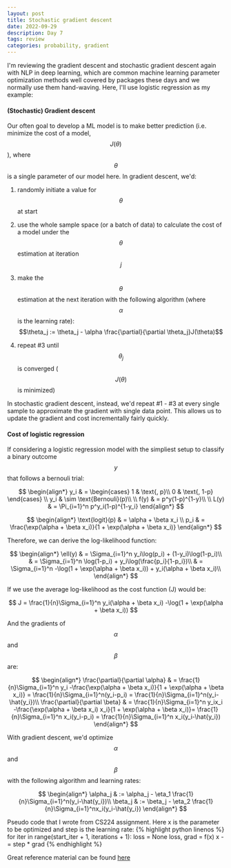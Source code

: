 ```yaml
---
layout: post
title: Stochastic gradient descent
date: 2022-09-29
description: Day 7
tags: review
categories: probability, gradient
---
```

I'm reviewing the gradient descent and stochastic gradient descent again with NLP in deep learning, which are common machine learning parameter optimization methods well covered by packages these days and we normally use them hand-waving. Here, I'll use logistic regression as my example:

#### (Stochastic) Gradient descent
Our often goal to develop a ML model is to make better prediction (i.e. minimize the cost of a model, $$J(\theta)$$), where $$\theta$$ is a single parameter of our model here. In gradient descent, we'd:
1. randomly initiate a value for $$\theta$$ at start
2. use the whole sample space (or a batch of data) to calculate the cost of a model under the $$\theta$$ estimation at iteration $$j$$
3. make the $$\theta$$ estimation at the next iteration with the following algorithm (where $$\alpha$$ is the learning rate): $$\theta_j := \theta_j - \alpha \frac{\partial}{\partial \theta_j}J(\theta)$$

4. repeat #3 until $$\theta_j$$ is converged ($$J(\theta)$$ is minimized)

In stochastic gradient descent, instead, we'd repeat #1 - #3 at every single sample to approximate the gradient with single data point. This allows us to update the gradient and cost incrementally fairly quickly.

#### Cost of logistic regression
If considering a logistic regression model with the simpliest setup to classify a binary outcome $$y$$ that follows a bernouli trial:

$$
\begin{align*}
y_i & = \begin{cases}
      1 & \text{, p}\\
      0 & \text{, 1-p}
    \end{cases} \\
y_i & \sim \text{Bernouli}(p)\\
\\
f(y) & = p^y(1-p)^{1-y}\\
\\
L(y) & = \Pi_{i=1}^n p^y_i(1-p)^{1-y_i}
\end{align*}
$$


$$
\begin{align*}
\text{logit}(p) & = \alpha + \beta x_i \\
p_i & = \frac{\exp(\alpha + \beta x_i)}{1 + \exp(\alpha + \beta x_i)}
\end{align*}
$$

Therefore, we can derive the log-likelihood function:

$$
\begin{align*}
\ell(y) & = \Sigma_{i=1}^n y_i\log(p_i) + (1-y_i)\log(1-p_i)\\
& = \Sigma_{i=1}^n \log(1-p_i) + y_i\log(\frac{p_i}{1-p_i})\\
& = \Sigma_{i=1}^n -\log(1 + \exp(\alpha + \beta x_i)) + y_i(\alpha + \beta x_i)\\
\end{align*}
$$

If we use the average log-likelihood as the cost function (J) would be:

$$
J = \frac{1}{n}\Sigma_{i=1}^n y_i(\alpha + \beta x_i) -\log(1 + \exp(\alpha + \beta x_i))
$$

And the gradients of $$\alpha$$ and $$\beta$$ are:

$$
\begin{align*}
\frac{\partial}{\partial \alpha} & = \frac{1}{n}\Sigma_{i=1}^n y_i -\frac{\exp(\alpha + \beta x_i)}{1 + \exp(\alpha + \beta x_i)} = \frac{1}{n}\Sigma_{i=1}^n(y_i-p_i) = \frac{1}{n}\Sigma_{i=1}^n(y_i-\hat{y_i})\\
\frac{\partial}{\partial \beta} & = \frac{1}{n}\Sigma_{i=1}^n y_ix_i -\frac{\exp(\alpha + \beta x_i) x_i}{1 + \exp(\alpha + \beta x_i)}= \frac{1}{n}\Sigma_{i=1}^n x_i(y_i-p_i) = \frac{1}{n}\Sigma_{i=1}^n x_i(y_i-\hat{y_i})
\end{align*}
$$


With gradient descent, we'd optimize $$\alpha$$ and $$\beta$$ with the following algorithm and learning rates:

$$
\begin{align*}
\alpha_j & := \alpha_j - \eta_1 \frac{1}{n}\Sigma_{i=1}^n(y_i-\hat{y_i})\\
\beta_j & := \beta_j - \eta_2 \frac{1}{n}\Sigma_{i=1}^nx_i(y_i-\hat{y_i})
\end{align*}
$$

Pseudo code that I wrote from CS224 assignment. Here x is the parameter to be optimized and step is the learning rate:
{% highlight python linenos %} for iter in range(start_iter + 1, iterations + 1):
        loss = None
        loss, grad = f(x)
        x -= step * grad
{% endhighlight %}

<!-- Example notebook with above example can be found [here](2022-09-29-Stochastic_gradient_descent). -->

Great reference material can be found [here](https://web.stanford.edu/~jurafsky/slp3/5.pdf)

